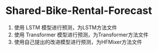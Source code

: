 # Shared-Bike-Rental-Forecast
1. 使用 LSTM 模型进行预测，为LSTM方法文件
2. 使用 Transformer 模型进行预测，为Transformer方法文件
3. 使用自己提出的改进模型进行预测，为HFMixer方法文件
